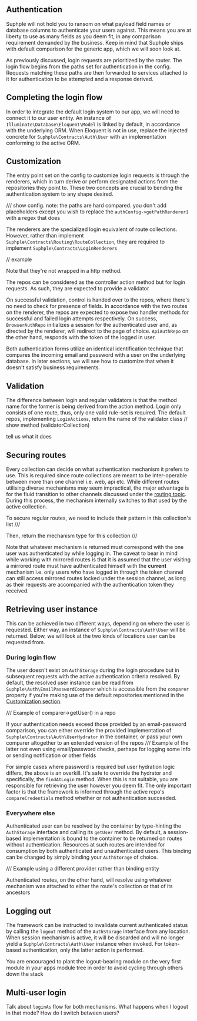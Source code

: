 ## Authentication

Suphple will not hold you to ransom on what payload field names or database columns to authenticate your users against. This means you are at liberty to use as many fields as you deem fit, in any comparison requirement demanded by the business. Keep in mind that Suphple ships with default comparison for the generic app, which we will soon look at.

As previously discussed, login requests are prioritized by the router. The login flow begins from the paths set for authentication in the config. Requests matching these paths are then forwarded to services attached to it for authentication to be attempted and a response derived.

## Completing the login flow
In order to integrate the default login system to our app, we will need to connect it to our user entity. An instance of `Illuminate\Database\Eloquent\Model` is linked by default, in accordance with the underlying ORM. When Eloquent is not in use, replace the injected concrete for `Suphple\Contracts\Auth\User` with an implementation conforming to the active ORM.

## Customization
The entry point set on the config to customize login requests is through the renderers, which in turn derive or perform designated actions from the repositories they point to. These two concepts are crucial to bending the authentication system to any shape desired.

/// show config. note: the paths are hard compared. you don't add placeholders except you wish to replace the `authConfig->getPathRenderer]` with a regex that does

The renderers are the specialized login equivalent of route collections. However, rather than implement `Suphple\Contracts\Routing\RouteCollection`, they are required to implement `Suphple\Contracts\LoginRenderers`

// example

Note that they're not wrapped in a http method.

The repos can be considered as the controller action method but for login requests. As such, they are expected to provide a validator

On successful validation, control is handed over to the repos, where there's no need to check for presence of fields. In accordance with the two routes on the renderer, the repos are expected to expose two handler methods for successful and failed login attempts respectively. On success, `BrowserAuthRepo` initializes a session for the authenticated user and, as directed by the renderer, will redirect to the page of choice. `ApiAuthRepo` on the other hand, responds with the token of the logged in user.

Both authentication forms utilize an identical identification technique that compares the incoming email and password with a user on the underlying database. In later sections, we will see how to customize that when it doesn't satisfy business requirements.

## Validation
The difference between login and regular validators is that the method name for the former is being derived from the action method. Login only consists of one route, thus, only one valid rule-set is required. The default repos, implementing `LoginActions`, return the name of the validator class
// show method (validatorCollection)

tell us what it does

## Securing routes
Every collection can decide on what authentication mechanism it prefers to use. This is required since route collections are meant to be inter-operable between more than one channel i.e. web, api etc. While different routes utilising diverse mechanisms may seem impractical, the major advantage is for the fluid transition to other channels discussed under the [routing topic](/docs/v1/routing#route-inter-operability). During this process, the mechanism internally switches to that used by the active collection.

To secure regular routes, we need to include their pattern in this collection's list
///

Then, return the mechanism type for this collection
///

Note that whatever mechanism is returned must correspond with the one user was authenticated by while logging in. The caveat to bear in mind while working with mirrored routes is that it is assumed that the user visiting a mirrored route must have authenticated himself with the **current** mechanism i.e. only users who have logged in through the token channel can still access mirrored routes locked under the session channel, as long as their requests are accompanied with the authentication token they received.

## Retrieving user instance
This can be achieved in two different ways, depending on where the user is requested. Either way, an instance of `Suphple\Contracts\Auth\User` will be returned. Below, we will look at the two kinds of locations user can be requested from.

### During login flow
The user doesn't exist on `AuthStorage` during the login procedure but in subsequent requests with the active authentication criteria resolved. By default, the resolved user instance can be read from `Suphple\Auth\EmailPasswordComparer` which is accessible from the `comparer` property if you're making use of the default repositories mentioned in the [Customization section](/docs/v1/authentication#Customization).

/// Example of comparer->getUser() in a repo

If your authentication needs exceed those provided by an email-password comparison, you can either override the provided implementation of `Suphple\Contracts\Auth\UserHydrator` in the container, or pass your own comparer altogether to an extended version of the repos
/// Example of the latter not even using email/password checks, perhaps for logging some info or sending notification or other fields

For simple cases where password is required but user hydration logic differs, the above is an overkill. It's safe to override the hydrator and specifically, the `findAtLogin` method. When this is not suitable, you are responsible for retrieving the user however you deem fit. The only important factor is that the framework is informed through the active repo's `compareCredentials` method whether or not authentication succeeded.

### Everywhere else
Authenticated user can be resolved by the container by type-hinting the `AuthStorage` interface and calling its `getUser` method. By default, a session-based implementation is bound to the container to be returned on routes without authentication. Resources at such routes are intended for consumption by both authenticated and unauthenticated users. This binding can be changed by simply binding your `AuthStorage` of choice.

/// Example using a different provider rather than binding entity

Authenticated routes, on the other hand, will resolve using whatever mechanism was attached to either the route's collection or that of its ancestors

## Logging out
The framework can be instructed to invalidate current authenticated status by calling the `logout` method of the `AuthStorage` interface from any location. When session mechanism is active, it will be discarded and will no longer yield a `Suphple\Contracts\Auth\User` instance when invoked. For token-based authentication, only the latter action is performed.

You are encouraged to plant the logout-bearing module on the very first module in your apps module tree in order to avoid cycling through others down the stack

## Multi-user login
Talk about `loginAs` flow for both mechanisms. What happens when I logout in that mode? How do I switch between users?
